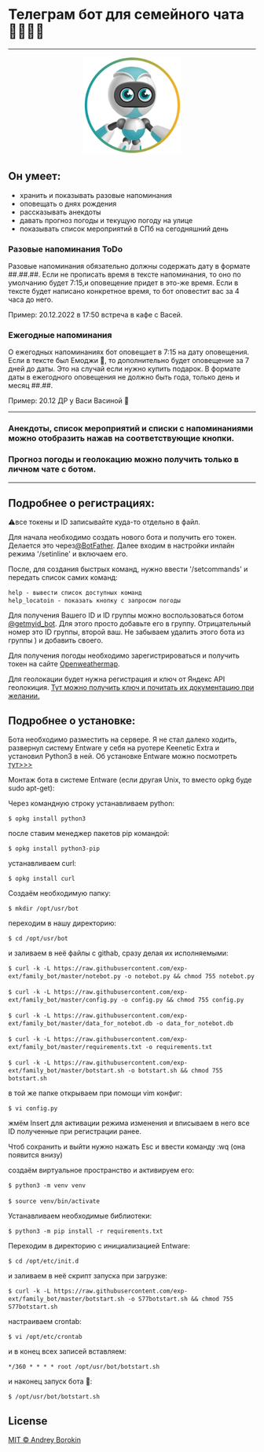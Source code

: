# Телеграм бот для семейного чата 👨‍👩‍👧‍👦
***
<p align="center">
<img src="https://github.com/exp-ext/family_bot/blob/main/bot-face.png" width="200">
</p>

## Он умеет:
- хранить и показывать разовые напоминания
- оповещать о днях рождения
- раcсказывать анекдоты
- давать прогноз погоды и текущую погоду на улице
- показывать список мероприятий в СПб на сегодняшний день

### Разовые напоминания ToDo

Разовые напоминания обязательно должны содержать дату в формате ##.##.##. Если не прописать время в тексте напоминания, то оно по умолчанию будет 7:15,и оповещение придет в это-же время. Если в тексте будет написано конкретное время, то бот оповестит вас за 4 часа до него.

Пример: 20.12.2022 в 17:50 встреча в кафе с Васей.

### Ежегодные напоминания

О ежегодных напоминаниях бот оповещает в 7:15 на дату оповещения. Если в тексте был Емоджи 🎁, то дополнительно будет оповещение за 7 дней до даты. Это на случай если нужно купить подарок. В формате даты в ежегодного оповещения не должно быть года, только день и месяц ##.##.

Пример: 20.12 ДР у Васи Васиной 🎁

***
### Анекдоты, список мероприятий и списки с напоминаниями можно отобразить нажав на соответствующие кнопки.

### Прогноз погоды и геолокацию можно получить только в личном чате с ботом.
***

## Подробнее о регистрациях:

⚠️все токены и ID записывайте куда-то отдельно в файл.

Для начала необходимо создать нового бота и получить его токен. Делается это через[@BotFather](https://t.me/BotFather). Далее входим в настройки инлайн режима '/setinline' и включаем его.

После, для создания быстрых команд, нужно ввести '/setcommands' и передать
список самих команд:

    help - вывести список доступных команд
    help_locatoin - показать кнопку с запросом погоды

Для получения Вашего ID и ID группы можно воспользоваться ботом [@getmyid_bot](https://t.me/BotFather). Для этого просто добавьте его в группу. Отрицательный номер это ID группы, второй ваш. Не забываем удалить этого бота из группы ) и добавить своего.

Для получения погоды необходимо зарегистрироваться и получить токен на сайте [Openweathermap](https://home.openweathermap.org/api_keys).

Для геолокации будет нужна регистрация и ключ от Яндекс API геолокиция. [Тут можно получить ключ и почитать их документацию при желании.](https://yandex.ru/dev/maps/geocoder/)

## Подробнее о установке:

Бота необходимо разместить на сервере. Я не стал далеко ходить, развернул систему Entware у себя на руотере Keenetic Extra и установил Python3 в ней. Об установке Entware можно посмотреть [тут>>>](https://help.keenetic.com/hc/ru/articles/360021214160)

Монтаж бота в системе Entware (если другая Unix, то вместо opkg буде sudo apt-get):

Через командную строку устанавливаем python:

    $ opkg install python3

после ставим менеджер пакетов pip командой:

    $ opkg install python3-pip

устанавливаем curl:

    $ opkg install curl

Создаём необходимую папку:

    $ mkdir /opt/usr/bot

переходим в нашу директорию:

    $ cd /opt/usr/bot

и заливаем в неё файлы с githab, сразу делая их исполняемыми:

    $ curl -k -L https://raw.githubusercontent.com/exp-ext/family_bot/master/notebot.py -o notebot.py && chmod 755 notebot.py
    
    $ curl -k -L https://raw.githubusercontent.com/exp-ext/family_bot/master/config.py -o config.py && chmod 755 config.py
    
    $ curl -k -L https://raw.githubusercontent.com/exp-ext/family_bot/master/data_for_notebot.db -o data_for_notebot.db
    
    $ curl -k -L https://raw.githubusercontent.com/exp-ext/family_bot/master/requirements.txt -o requirements.txt

    $ curl -k -L https://raw.githubusercontent.com/exp-ext/family_bot/master/botstart.sh -o botstart.sh && chmod 755 botstart.sh

в той же папке открываем при помощи vim конфиг:

    $ vi config.py

жмём Insert для активации режима изменения и вписываем в него все ID полученные при регистрации ранее.

Чтоб сохранить и выйти нужно нажать Esc и ввести команду :wq (она появится внизу)

создаём виртуальное пространство и активируем его:

    $ python3 -m venv venv

    $ source venv/bin/activate

Устанавливаем необходимые библиотеки:

    $ python3 -m pip install -r requirements.txt

Переходим в директорию с инициализацией Entware:

    $ cd /opt/etc/init.d

и заливаем в неё скрипт запуска при загрузке:
    
    $ curl -k -L https://raw.githubusercontent.com/exp-ext/family_bot/master/botstart.sh -o S77botstart.sh && chmod 755 S77botstart.sh

настраиваем crontab:

    $ vi /opt/etc/crontab

и в конец всех записей вставляем:

    */360 * * * * root /opt/usr/bot/botstart.sh

и наконец запуск бота 🚀:

    $ /opt/usr/bot/botstart.sh

## License
[MIT © Andrey Borokin](https://github.com/exp-ext/family_bot/blob/main/LICENSE.txt)
